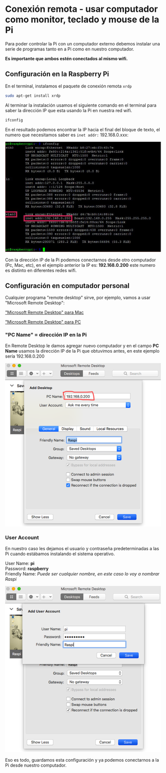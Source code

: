 # Conexión remota - usar computador como monitor, teclado y mouse de la Pi

Para poder controlar la Pi con un computador externo debemos instalar una serie de programas tanto en a Pi como en nuestro computador. 

**Es importante que ambos estén conectados al mismo wifi.**

## Configuración en la Raspberry Pi

En el terminal, instalamos el paquete de conexión remota `xrdp`

```bash
sudo apt-get install xrdp
```

Al terminar la instalación usamos el siguiente comando en el terminal para saber la dirección IP que esta usando la Pi en nuestra red wifi. 

```bash
ifconfig
```

En el resultado podemos encontrar la IP hacia el final del bloque de texto, el numero que necesitamos saber es `inet addr:` 192.168.0.xxx:

![](img/ip-set.jpg)

Con la dirección IP de la Pi podemos conectarnos desde otro computador (Pc, Mac, etc), en el ejemplo anterior la IP es: **192.168.0.200** este numero es distinto en diferentes redes wifi.

## Configuración en computador personal

Cualquier programa "remote desktop" sirve, por ejemplo, vamos a usar "Microsoft Remote Desktop":

["Microsoft Remote Desktop" para Mac](https://itunes.apple.com/us/app/microsoft-remote-desktop-10/id1295203466?mt=12)

["Microsoft Remote Desktop" para PC](https://www.microsoft.com/en-us/p/microsoft-remote-desktop/9wzdncrfj3ps?activetab=pivot:overviewtab)


### "PC Name" = dirección IP en la Pi

En Remote Desktop le damos agregar nuevo computador y en el campo **PC Name** usamos la dirección IP de la Pi que obtuvimos antes, en este ejemplo sería 192.168.0.200

![](img/add-remote.png)

### User Account

En nuestro caso les dejamos el usuario y contraseña predeterminadas a las Pi cuando estábamos instalando el sistema operativo.

User Name: **pi**  
Password: **raspberry**  
Friendly Name: *Puede ser cualquier nombre, en este caso lo voy a nombrar Raspi*

![](img/add-user.png)

Eso es todo, guardamos esta configuración y ya podemos conectarnos a la Pi desde nuestro computador. 

